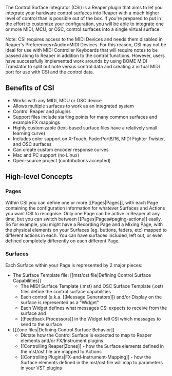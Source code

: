 The Control Surface Integrator (CSI) is a Reaper plugin that aims to let you integrate your hardware control surfaces into Reaper with a much higher level of control than is possible out of the box. If you're prepared to put in the effort to customize your configuration, you will be able to integrate one or more MIDI, MCU, or OSC, control surfaces into a single virtual surface.

Note: CSI requires access to the MIDI Devices and needs them disabled in Reaper's Preferences>Audio>MIDI Devices. For this reason, CSI may not be ideal for use with MIDI Controller Keyboards that will require notes to be passed along to Reaper in addition to the control functions. However, users have successfully implemented work arounds by using BOME MIDI Translator to split out note versus control data and creating a virtual MIDI port for use with CSI and the control data.

## Benefits of CSI

* Works with any MIDI, MCU or OSC device
* Allows multiple surfaces to work as an integrated system
* Control Reaper and plugins
* Support files include starting points for many common surfaces and example FX mappings
* Highly customizable (text-based surface files have a relatively small learning curve)
* Includes color support on X-Touch, FaderPort8/16, MIDI Fighter Twister, and OSC surfaces
* Can create custom encoder response curves
* Mac and PC support (no Linux)
* Open-source project (contributions accepted)

## High-level Concepts

### Pages
Within CSI you can define one or more [[Pages|Pages]], with each Page containing the configuration information for whatever Surfaces and Actions you want CSI to recognise. Only one Page can be active in Reaper at any time, but you can switch between [[Pages|Pages#paging-actions]] easily. So for example, you might have a Recording Page and a Mixing Page, with the physical elements on your Surfaces (eg. buttons, faders, etc) mapped to different actions in each. You can have surfaces included, left out, or even defined completely differently on each different Page.

### Surfaces
Each Surface within your Page is represented by 2 major pieces:

* The Surface Template file: [[mst/ost file|Defining Control Surface Capabilities]]
  * The MIDI Surface Template (.mst) and OSC Surface Template (.ost) files define the control surface capabilities
  * Each control (a.k.a. [[Message Generators]]) and/or Display on the surface is represented as a "Widget"
  * Each Widget defines what messages CSI expects to receive from the surface and
  * [[Feedback Processors]] in the Widget tell CSI which messages to send to the surface
* [[Zone files|Defining Control Surface Behavior]]
  * Dictate how the Control Surface is expected to map to Reaper elements and/or FX/Instrument plugins
  * [[Controlling Reaper|Zones]] - how the Surface elements defined in the mst/ost file are mapped to Actions
  * [[Controlling Plugins|FX-and-Instrument-Mapping]] - how the Surface elements defined in the mst/ost file will map to parameters in your VST plugins

